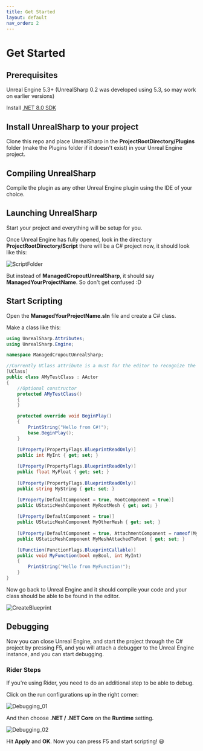 ```yaml
---
title: Get Started
layout: default
nav_order: 2
---
```

# Get Started

## Prerequisites

Unreal Engine 5.3+ (UnrealSharp 0.2 was developed using 5.3, so may work on earlier versions)

Install [.NET 8.0 SDK](https://dotnet.microsoft.com/en-us/download/dotnet/8.0)

## Install UnrealSharp to your project

Clone this repo and place UnrealSharp in the **ProjectRootDirectory/Plugins** folder (make the Plugins folder if it doesn't exist) in your Unreal Engine project.

## Compiling UnrealSharp

Compile the plugin as any other Unreal Engine plugin using the IDE of your choice.

## Launching UnrealSharp

Start your project and everything will be setup for you.

Once Unreal Engine has fully opened, look in the directory **ProjectRootDirectory/Script** there will be a C# project now, it should look like this:

![ScriptFolder](https://github.com/UnrealSharp/UnrealSharp/assets/101010793/d55bc910-151f-4cf4-a72e-d696def6305c)

But instead of **ManagedCropoutUnrealSharp**, it should say **ManagedYourProjectName**. So don't get confused :D

## Start Scripting

Open the **ManagedYourProjectName.sln** file and create a C# class. 

Make a class like this:

```c#
using UnrealSharp.Attributes;
using UnrealSharp.Engine;

namespace ManagedCropoutUnrealSharp;

//Currently UClass attribute is a must for the editor to recognize the class
[UClass]
public class AMyTestClass : AActor
{
    //Optional constructor
    protected AMyTestClass()
    {
    }

    protected override void BeginPlay()
    {
        PrintString("Hello from C#!");
        base.BeginPlay();
    }

    [UProperty(PropertyFlags.BlueprintReadOnly)]
    public int MyInt { get; set; }
    
    [UProperty(PropertyFlags.BlueprintReadOnly)]
    public float MyFloat { get; set; }
    
    [UProperty(PropertyFlags.BlueprintReadOnly)]
    public string MyString { get; set; }

    [UProperty(DefaultComponent = true, RootComponent = true)]
    public UStaticMeshComponent MyRootMesh { get; set; }
    
    [UProperty(DefaultComponent = true)]
    public UStaticMeshComponent MyOtherMesh { get; set; }
    
    [UProperty(DefaultComponent = true, AttachmentComponent = nameof(MyRootMesh))]
    public UStaticMeshComponent MyMeshAttachedToRoot { get; set; }

    [UFunction(FunctionFlags.BlueprintCallable)]
    public void MyFunction(bool myBool, int MyInt)
    {
        PrintString("Hello from MyFunction!");
    }
}
```

Now go back to Unreal Engine and it should compile your code and your class should be able to be found in the editor.

![CreateBlueprint](https://github.com/UnrealSharp/UnrealSharp/assets/101010793/d4199bc8-522d-49db-acca-8e66b7857806)

## Debugging

Now you can close Unreal Engine, and start the project through the C# project by pressing F5, and you will attach a debugger to the Unreal Engine instance, and you can start debugging.

### Rider Steps 

If you're using Rider, you need to do an additional step to be able to debug.

Click on the run configurations up in the right corner:

![Debugging_01](https://github.com/UnrealSharp/UnrealSharp/assets/101010793/d235ead9-befd-4dab-9437-fd2d02edbcd6)

And then choose **.NET / .NET Core** on the **Runtime** setting.

![Debugging_02](https://github.com/UnrealSharp/UnrealSharp/assets/101010793/e6145fbe-826c-41e2-a1f4-6d4857eba73a)

Hit **Apply** and **OK**. Now you can press F5 and start scripting! 😃






